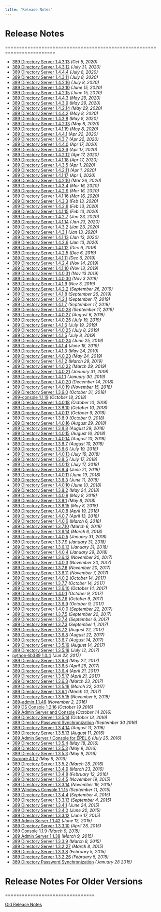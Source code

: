 ```yaml
---
title: "Release Notes"
---
```


# Release Notes
========================================================================
- [389 Directory Server 1.4.3.13](release-1-4-3-13.html) *(Oct 5, 2020)*
- [389 Directory Server 1.4.3.12](release-1-4-3-12.html) *(July 31, 2020)*
- [389 Directory Server 1.4.4.4](release-1-4-4-4.html) *(July 8, 2020)*
- [389 Directory Server 1.4.3.11](release-1-4-3-11.html) *(July 8, 2020)*
- [389 Directory Server 1.4.2.16](release-1-4-2-16.html) *(July 8, 2020)*
- [389 Directory Server 1.4.3.10](release-1-4-3-10.html) *(June 15, 2020)*
- [389 Directory Server 1.4.2.15](release-1-4-2-15.html) *(June 15, 2020)*
- [389 Directory Server 1.4.4.3](release-1-4-4-3.html) *(May 29, 2020)*
- [389 Directory Server 1.4.3.9](release-1-4-3-9.html) *(May 29, 2020)*
- [389 Directory Server 1.4.2.14](release-1-4-2-14.html) *(May 29, 2020)*
- [389 Directory Server 1.4.4.2](release-1-4-4-2.html) *(May 8, 2020)*
- [389 Directory Server 1.4.3.8](release-1-4-3-8.html) *(May 8, 2020)*
- [389 Directory Server 1.4.2.13](release-1-4-2-13.html) *(May 8, 2020)*
- [389 Directory Server 1.4.1.19](release-1-4-1-19.html) *(May 8, 2020)*
- [389 Directory Server 1.4.4.1](release-1-4-4-1.html) *(Apr 22, 2020)*
- [389 Directory Server 1.4.3.7](release-1-4-3-7.html) *(Apr 22, 2020)*
- [389 Directory Server 1.4.4.0](release-1-4-4-0.html) *(Apr 17, 2020)*
- [389 Directory Server 1.4.3.6](release-1-4-3-6.html) *(Apr 17, 2020)*
- [389 Directory Server 1.4.2.12](release-1-4-2-12.html) *(Apr 17, 2020)*
- [389 Directory Server 1.4.1.18](release-1-4-1-18.html) *(Apr 17, 2020)*
- [389 Directory Server 1.4.3.5](release-1-4-3-5.html) *(Apr 1, 2020)*
- [389 Directory Server 1.4.2.11](release-1-4-2-11.html) *(Apr 1, 2020)*
- [389 Directory Server 1.4.1.17](release-1-4-1-17.html) *(Apr 1, 2020)*
- [389 Directory Server 1.4.2.10](release-1-4-2-10.html) *(Mar 26, 2020)*
- [389 Directory Server 1.4.3.4](release-1-4-3-4.html) *(Mar 16, 2020)*
- [389 Directory Server 1.4.2.9](release-1-4-2-9.html) *(Mar 16, 2020)*
- [389 Directory Server 1.4.1.16](release-1-4-1-16.html) *(Mar 16, 2020)*
- [389 Directory Server 1.4.3.3](release-1-4-3-3.html) *(Feb 13, 2020)*
- [389 Directory Server 1.4.2.8](release-1-4-2-8.html) *(Feb 13, 2020)*
- [389 Directory Server 1.4.1.15](release-1-4-1-15.html) *(Feb 13, 2020)*
- [389 Directory Server 1.4.2.7](release-1-4-2-7.html) *(Jan 23, 2020)*
- [389 Directory Server 1.4.1.14](release-1-4-1-14.html) *(Jan 23, 2020)*
- [389 Directory Server 1.4.3.2](release-1-4-3-2.html) *(Jan 23, 2020)*
- [389 Directory Server 1.4.3.1](release-1-4-3-1.html) *(Jan 13, 2020)*
- [389 Directory Server 1.4.1.13](release-1-4-1-13.html) *(Jan 13, 2020)*
- [389 Directory Server 1.4.2.6](release-1-4-2-6.html) *(Jan 13, 2020)*
- [389 Directory Server 1.4.1.12](release-1-4-1-12.html) *(Dec 6, 2019)*
- [389 Directory Server 1.4.2.5](release-1-4-2-5.html) *(Dec 6, 2019)*
- [389 Directory Server 1.4.1.11](release-1-4-1-11.html) *(Dec 6, 2019)*
- [389 Directory Server 1.4.2.4](release-1-4-2-4.html) *(Nov 14, 2019)*
- [389 Directory Server 1.4.1.10](release-1-4-1-10.html) *(Nov 13, 2019)*
- [389 Directory Server 1.4.0.31](release-1-4-0-31.html) *(Nov 13 2019)*
- [389 Directory Server 1.4.0.30](release-1-4-0-29+30.html) *(Nov 3 2019)*
- [389 Directory Server 1.4.1.9](release-1-4-1-9.html) *(Nov 3, 2019)*
- [389 Directory Server 1.4.2.2](release-1-4-2-2.html) *(September 26, 2019)*
- [389 Directory Server 1.4.1.8](release-1-4-1-8.html) *(September 26, 2019)*
- [389 Directory Server 1.4.2.1](release-1-4-2-1.html) *(September 17, 2019)*
- [389 Directory Server 1.4.1.7](release-1-4-1-7.html) *(September 17, 2019)*
- [389 Directory Server 1.4.0.28](release-1-4-0-28.html) *(September 17, 2019)*
- [389 Directory Server 1.4.0.27](release-1-4-0-27.html) *(August 6, 2019)*
- [389 Directory Server 1.4.0.26](release-1-4-0-26.html) *(July 19, 2019)*
- [389 Directory Server 1.4.1.6](release-1-4-1-6.html) *(July 19, 2019)*
- [389 Directory Server 1.4.0.25](release-1-4-0-25.html) *(July 8, 2019)*
- [389 Directory Server 1.4.1.5](release-1-4-1-5.html) *(July 8, 2019)*
- [389 Directory Server 1.4.0.24](release-1-4-0-24.html) *(June 25, 2019)*
- [389 Directory Server 1.4.1.4](release-1-4-1-4.html) *(June 18, 2019)*
- [389 Directory Server 1.4.1.3](release-1-4-1-3.html) *(May 24, 2019)*
- [389 Directory Server 1.4.0.23](release-1-4-0-23.html) *(May 24, 2019)*
- [389 Directory Server 1.4.1.2](release-1-4-1-2.html) *(March 29, 2019)*
- [389 Directory Server 1.4.0.22](release-1-4-0-22.html) *(March 29, 2019)*
- [389 Directory Server 1.4.0.21](release-1-4-0-21.html) *(January 31, 2019)*
- [389 Directory Server 1.4.1.1](release-1-4-1-1.html) *(January 30, 2019)*
- [389 Directory Server 1.4.0.20](release-1-4-0-20.html) *(December 14, 2018)*
- [389 Directory Server 1.4.0.19](release-1-4-0-19.html) *(November 15, 2018)*
- [389 Directory Server 1.3.9.0](release-1-3-9-0.html) *(October 31, 2018)*
- [389-console 1.1.19](release-console-1.1.19.html) *(October 18, 2018)*
- [389 Directory Server 1.4.0.18](release-1-4-0-18.html) *(October 10, 2018)*
- [389 Directory Server 1.3.8.10](release-1-3-8-10.html) *(October 10, 2018)*
- [389 Directory Server 1.4.0.17](release-1-4-0-17.html) *(Octboer 9, 2018)*
- [389 Directory Server 1.3.8.9](release-1-3-8-9.html) *(October 9, 2018)*
- [389 Directory Server 1.4.0.16](release-1-4-0-16.html) *(August 29, 2018)*
- [389 Directory Server 1.3.8.8](release-1-3-8-8.html) *(August 29, 2018)*
- [389 Directory Server 1.4.0.15](release-1-4-0-15.html) *(August 16, 2018)*
- [389 Directory Server 1.4.0.14](release-1-4-0-14.html) *(August 10, 2018)*
- [389 Directory Server 1.3.8.7](release-1-3-8-7.html) *(August 10, 2018)*
- [389 Directory Server 1.3.8.6](release-1-3-8-6.html) *(July 19, 2018)*
- [389 Directory Server 1.4.0.13](release-1-4-0-13.html) *(July 19, 2018)*
- [389 Directory Server 1.3.8.5](release-1-3-8-5.html) *(July 17, 2018)*
- [389 Directory Server 1.4.0.12](release-1-4-0-12.html) *(July 17, 2018)*
- [389 Directory Server 1.3.8.4](release-1-3-8-4.html) *(June 21, 2018)*
- [389 Directory Server 1.4.0.11](release-1-4-0-11.html) *(June 19, 2018)*
- [389 Directory Server 1.3.8.3](release-1-3-8-3.html) *(June 11, 2018)*
- [389 Directory Server 1.4.0.10](release-1-4-0-10.html) *(June 10, 2018)*
- [389 Directory Server 1.3.8.2](release-1-3-8-2.html) *(May 24, 2018)*
- [389 Directory Server 1.4.0.9](release-1-4-0-8.html) *(May 8, 2018)*
- [389 Directory Server 1.3.8.1](release-1-3-8-1.html) *(May 8, 2018)*
- [389 Directory Server 1.3.6.15](release-1-3-6-15.html) *(May 8, 2018)*
- [389 Directory Server 1.4.0.8](release-1-4-0-8.html) *(April 19, 2018)*
- [389 Directory Server 1.4.0.7](release-1-4-0-7.html) *(April 13, 2018)*
- [389 Directory Server 1.4.0.6](release-1-4-0-6.html) *(March 6, 2018)*
- [389 Directory Server 1.3.7.10](release-1-3-7-10.html) *(March 6, 2018)*
- [389 Directory Server 1.3.6.14](release-1-3-6-14.html) *(March 6, 2018)*
- [389 Directory Server 1.4.0.5](release-1-4-0-5.html) *(January 31, 2018)*
- [389 Directory Server 1.3.7.9](release-1-3-7-9.html) *(January 31, 2018)*
- [389 Directory Server 1.3.6.13](release-1-3-6-13.html) *(January 31, 2018)*
- [389 Directory Server 1.4.0.4](release-1-4-0-4.html) *(January 29, 2018)*
- [389 Directory Server 1.3.6.12](release-1-3-6-12.html) *(November 20, 2017)*
- [389 Directory Server 1.4.0.3](release-1-4-0-3.html) *(November 20, 2017)*
- [389 Directory Server 1.3.7.8](release-1-3-7-8.html) *(November 20, 2017)*
- [389 Directory Server 1.3.6.11](release-1-3-6-11.html) *(November 7, 2017)*
- [389 Directory Server 1.4.0.2](release-1-4-0-2.html) *(October 14, 2017)*
- [389 Directory Server 1.3.7.7](release-1-3-7-7.html) *(October 14, 2017)*
- [389 Directory Server 1.3.6.10](release-1-3-6-10.html) *(October 14, 2017)*
- [389 Directory Server 1.4.0.1](release-1-4-0-1.html) *(October 9, 2017)*
- [389 Directory Server 1.3.7.6](release-1-3-7-6.html) *(October 9, 2017)*
- [389 Directory Server 1.3.6.9](release-1-3-6-9.html) *(October 9, 2017)*
- [389 Directory Server 1.4.0.0](release-1-4-0-0.html) *(September 22, 2017)*
- [389 Directory Server 1.3.7.5](release-1-3-7-5.html) *(September 22, 2017)*
- [389 Directory Server 1.3.7.4](release-1-3-7-4.html) *(September 6, 2017)*
- [389 Directory Server 1.3.7.3](release-1-3-7-3.html) *(September 1, 2017)*
- [389 Directory Server 1.3.7.2](release-1-3-6-8.html) *(August 22, 2017)*
- [389 Directory Server 1.3.6.8](release-1-3-7-2.html) *(August 22, 2017)*
- [389 Directory Server 1.3.6.7](release-1-3-6-7.html) *(August 14, 2017)*
- [389 Directory Server 1.3.5.19](release-1-3-5-19.html) *(August 14, 2017)*
- [389 Directory Server 1.3.5.18](release-1-3-5-18.html) *(July 12, 2017)*
- [python-lib389 1.0.4](release-lib389-1-0-4.html) *(Jun 23, 2017)*
- [389 Directory Server 1.3.6.6](release-1-3-6-6.html) *(May 22, 2017)*
- [389 Directory Server 1.3.6.5](release-1-3-6-5.html) *(April 29, 2017)*
- [389 Directory Server 1.3.6.4](release-1-3-6-4.html) *(April 21, 2017)*
- [389 Directory Server 1.3.5.17](release-1-3-5-17.html) *(April 21, 2017)*
- [389 Directory Server 1.3.6.3](release-1-3-6-3.html) *(March 23, 2017)*
- [389 Directory Server 1.3.5.16](release-1-3-5-16.html) *(March 22, 2017)*
- [389 Directory Server 1.3.6.1](release-1-3-6-1.html) *(March 10, 2017)*
- [389 Directory Server 1.3.5.15](release-1-3-5-15.html) *(November 5, 2016)*
- [389-admin 1.1.46](release-admin-1-1-46.html) *(November 2, 2016)*
- [389 DS Console 1.2.16](release-ds-console-1-2-16.html) *(October 19 2016)*
- [389 Admin Server and Console](release-admin-1-1-45-and-console-pkgs.html) *(October 14 2016)*
- [389 Directory Server 1.3.5.14](release-1-3-5-14.html) *(October 13, 2016)*
- [389 Directory Password Synchronization](release-passsync-1-1-7.html) *(September 30 2016)*
- [389 Directory Server 1.3.4.14](release-1-3-4-14.html) *(August 11, 2016)*
- [389 Directory Server 1.3.5.13](release-1-3-5-13.html) *(August 11, 2016)*
- [389 Admin Server / Console for EPEL 6](release-epel6.html) *(July 25, 2016)*
- [389 Directory Server 1.3.5.4](release-1-3-5-4.html) *(May 18, 2016)*
- [389 Directory Server 1.3.5.3](release-1-3-5-3.html) *(May 9, 2016)*
- [389 Directory Server 1.3.5.3](release-1-3-5-3.html) *(May 9, 2016)*
- [Svrcore 4.1.2](release-svrcore-4.1.2.html) *(May 9, 2016)*
- [389 Directory Server 1.3.5.2](release-1-3-5-1.html) *(March 28, 2016)*
- [389 Directory Server 1.3.4.9](release-1-3-4-9.html) *(March 23, 2016)*
- [389 Directory Server 1.3.4.8](release-1-3-4-8.html) *(February 12, 2016)*
- [389 Directory Server 1.3.4.5](release-1-3-4-5.html) *(November 19, 2015)*
- [389 Directory Server 1.3.3.14](release-1-3-3-14.html) *(November 19, 2015)*
- [389 Windows Console 1.1.15](release-windows-console-1-1-15.html) *(September 11, 2015)*
- [389 Directory Server 1.3.4.4](release-1-3-4-4.html) *(September 4, 2015)*
- [389 Directory Server 1.3.3.13](release-1-3-3-13.html) *(September 4, 2015)*
- [389 Directory Server 1.3.4.1](release-1-3-4-1.html) *(June 24, 2015)*
- [389 Directory Server 1.3.4.0](release-1-3-4-0.html) *(June 20, 2015)*
- [389 Directory Server 1.3.3.12](release-1-3-3-12.html) *(June 17, 2015)*
- [389 Admin Server 1.1.42](release-admin-1-1-42.html) *(June 12, 2015)*
- [389 Directory Server 1.3.3.10](release-1-3-3-10.html) *(April 28, 2015)*
- [389 Console 1.1.9](release-console-1-1-9.html) *(March 9, 2015)*
- [389 Admin Server 1.1.38](release-admin-1-1-38.html) *(March 9, 2015)*
- [389 Directory Server 1.3.3.9](release-1-3-3-9.html) *(March 8, 2015)*
- [389 Directory Server 1.3.2.27](release-1-3-2-27.html) *(March 8, 2015)*
- [389 Directory Server 1.3.3.8](release-1-3-3-8.html) *(February 5, 2015)*
- [389 Directory Server 1.3.2.26](release-1-3-2-26.html) *(February 5, 2015)*
- [389 Directory Password Synchronization](release-passsync-1-1-6.html) *(January 28 2015)*

# Release Notes For Older Versions
================================

[Old Release Notes](old-release-notes.html)


